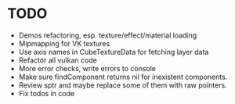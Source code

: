 # TODO

* Demos refactoring, esp. texture/effect/material loading
* Mipmapping for VK textures
* Use axis names in CubeTextureData for fetching layer data
* Refactor all vulkan code
* More error checks, write errors to console
* Make sure findComponent returns nil for inexistent components.
* Review sptr and maybe replace some of them with raw pointers.
* Fix todos in code